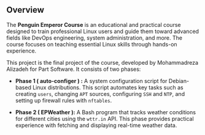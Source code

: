 ## Overview

The **Penguin Emperor Course** is an educational and practical course designed to train professional Linux users and guide them toward advanced fields like DevOps engineering, system administration, and more. The course focuses on teaching essential Linux skills through hands-on experience.

This project is the final project of the course, developed by Mohammadreza Alizadeh for Part Software. It consists of two phases:

- **Phase 1 ( auto-configer ) :** A system configuration script for Debian-based Linux distributions. This script automates key tasks such as creating `users`, changing `APT` sources, configuring `SSH` and `NTP`, and setting up firewall rules with `nftables`.
  
- **Phase 2 ( EPWeather ):** A Bash program that tracks weather conditions for different cities using the `wttr.in` API. This phase provides practical experience with fetching and displaying real-time weather data.
